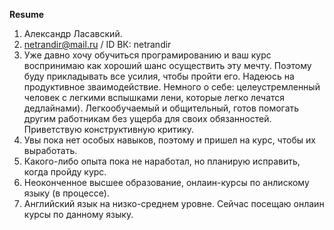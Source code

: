 **Resume**
1. Александр Ласавский.
2. netrandir@mail.ru / ID ВК: netrandir
3. Уже давно хочу обучиться програмированию и ваш курс воспринимаю как хороший шанс осуществить эту мечту. Поэтому буду прикладывать все усилия, чтобы пройти его. Надеюсь на продуктивное зваимодействие.
Немного о себе: целеустремленный человек с легкими вспышками лени, которые легко лечатся дедлайнами). Легкообучаемый и общительный, готов помогать другим работникам без ущерба для своих обязанностей. Приветствую конструктивную критику.
4. Увы пока нет особых навыков, поэтому и пришел на курс, чтобы их выработать.
5. Какого-либо опыта пока не наработал, но планирую исправить, когда пройду курс.
7. Неоконченное высшее образование, онлаин-курсы по анлискому языку (в процессе).
8. Английский язык на низко-среднем уровне. Сейчас посещаю онлаин курсы по данному языку.
